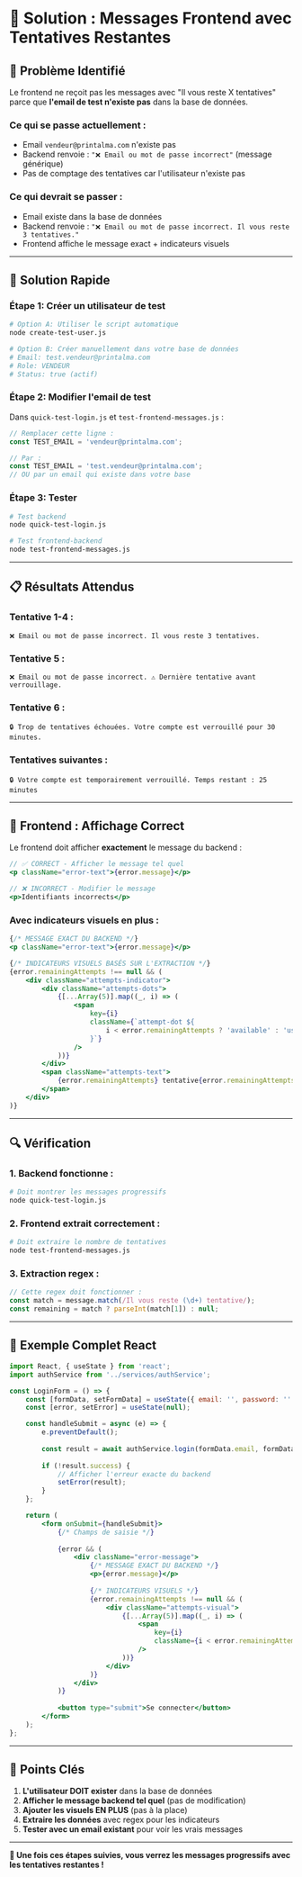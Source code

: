 # 🔧 Solution : Messages Frontend avec Tentatives Restantes

## 🎯 **Problème Identifié**

Le frontend ne reçoit pas les messages avec "Il vous reste X tentatives" parce que **l'email de test n'existe pas** dans la base de données.

### **Ce qui se passe actuellement :**
- Email `vendeur@printalma.com` n'existe pas
- Backend renvoie : `"❌ Email ou mot de passe incorrect"` (message générique)
- Pas de comptage des tentatives car l'utilisateur n'existe pas

### **Ce qui devrait se passer :**
- Email existe dans la base de données
- Backend renvoie : `"❌ Email ou mot de passe incorrect. Il vous reste 3 tentatives."`
- Frontend affiche le message exact + indicateurs visuels

---

## 🚀 **Solution Rapide**

### **Étape 1: Créer un utilisateur de test**

```bash
# Option A: Utiliser le script automatique
node create-test-user.js

# Option B: Créer manuellement dans votre base de données
# Email: test.vendeur@printalma.com
# Role: VENDEUR
# Status: true (actif)
```

### **Étape 2: Modifier l'email de test**

Dans `quick-test-login.js` et `test-frontend-messages.js` :

```javascript
// Remplacer cette ligne :
const TEST_EMAIL = 'vendeur@printalma.com';

// Par :
const TEST_EMAIL = 'test.vendeur@printalma.com';
// OU par un email qui existe dans votre base
```

### **Étape 3: Tester**

```bash
# Test backend
node quick-test-login.js

# Test frontend-backend
node test-frontend-messages.js
```

---

## 📋 **Résultats Attendus**

### **Tentative 1-4 :**
```
❌ Email ou mot de passe incorrect. Il vous reste 3 tentatives.
```

### **Tentative 5 :**
```
❌ Email ou mot de passe incorrect. ⚠️ Dernière tentative avant verrouillage.
```

### **Tentative 6 :**
```
🔒 Trop de tentatives échouées. Votre compte est verrouillé pour 30 minutes.
```

### **Tentatives suivantes :**
```
🔒 Votre compte est temporairement verrouillé. Temps restant : 25 minutes
```

---

## 🎨 **Frontend : Affichage Correct**

Le frontend doit afficher **exactement** le message du backend :

```jsx
// ✅ CORRECT - Afficher le message tel quel
<p className="error-text">{error.message}</p>

// ❌ INCORRECT - Modifier le message
<p>Identifiants incorrects</p>
```

### **Avec indicateurs visuels en plus :**

```jsx
{/* MESSAGE EXACT DU BACKEND */}
<p className="error-text">{error.message}</p>

{/* INDICATEURS VISUELS BASÉS SUR L'EXTRACTION */}
{error.remainingAttempts !== null && (
    <div className="attempts-indicator">
        <div className="attempts-dots">
            {[...Array(5)].map((_, i) => (
                <span 
                    key={i}
                    className={`attempt-dot ${
                        i < error.remainingAttempts ? 'available' : 'used'
                    }`}
                />
            ))}
        </div>
        <span className="attempts-text">
            {error.remainingAttempts} tentative{error.remainingAttempts > 1 ? 's' : ''} restante{error.remainingAttempts > 1 ? 's' : ''}
        </span>
    </div>
)}
```

---

## 🔍 **Vérification**

### **1. Backend fonctionne :**
```bash
# Doit montrer les messages progressifs
node quick-test-login.js
```

### **2. Frontend extrait correctement :**
```bash
# Doit extraire le nombre de tentatives
node test-frontend-messages.js
```

### **3. Extraction regex :**
```javascript
// Cette regex doit fonctionner :
const match = message.match(/Il vous reste (\d+) tentative/);
const remaining = match ? parseInt(match[1]) : null;
```

---

## 📱 **Exemple Complet React**

```jsx
import React, { useState } from 'react';
import authService from '../services/authService';

const LoginForm = () => {
    const [formData, setFormData] = useState({ email: '', password: '' });
    const [error, setError] = useState(null);

    const handleSubmit = async (e) => {
        e.preventDefault();
        
        const result = await authService.login(formData.email, formData.password);
        
        if (!result.success) {
            // Afficher l'erreur exacte du backend
            setError(result);
        }
    };

    return (
        <form onSubmit={handleSubmit}>
            {/* Champs de saisie */}
            
            {error && (
                <div className="error-message">
                    {/* MESSAGE EXACT DU BACKEND */}
                    <p>{error.message}</p>
                    
                    {/* INDICATEURS VISUELS */}
                    {error.remainingAttempts !== null && (
                        <div className="attempts-visual">
                            {[...Array(5)].map((_, i) => (
                                <span 
                                    key={i}
                                    className={i < error.remainingAttempts ? 'dot-green' : 'dot-red'}
                                />
                            ))}
                        </div>
                    )}
                </div>
            )}
            
            <button type="submit">Se connecter</button>
        </form>
    );
};
```

---

## 🎯 **Points Clés**

1. **L'utilisateur DOIT exister** dans la base de données
2. **Afficher le message backend tel quel** (pas de modification)
3. **Ajouter les visuels EN PLUS** (pas à la place)
4. **Extraire les données** avec regex pour les indicateurs
5. **Tester avec un email existant** pour voir les vrais messages

---

**🎉 Une fois ces étapes suivies, vous verrez les messages progressifs avec les tentatives restantes !** 